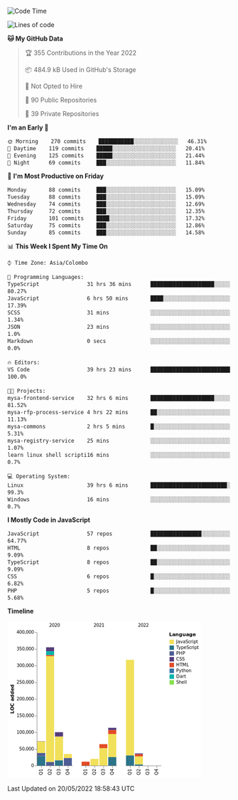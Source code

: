 
<!--START_SECTION:waka-->
![Code Time](http://img.shields.io/badge/Code%20Time-0%20secs-blue)

![Lines of code](https://img.shields.io/badge/From%20Hello%20World%20I%27ve%20Written-1%20Million%20lines%20of%20code-blue)

**🐱 My GitHub Data** 

> 🏆 355 Contributions in the Year 2022
 > 
> 📦 484.9 kB Used in GitHub's Storage 
 > 
> 🚫 Not Opted to Hire
 > 
> 📜 90 Public Repositories 
 > 
> 🔑 39 Private Repositories  
 > 
**I'm an Early 🐤** 

```text
🌞 Morning    270 commits    ███████████░░░░░░░░░░░░░░   46.31% 
🌆 Daytime    119 commits    █████░░░░░░░░░░░░░░░░░░░░   20.41% 
🌃 Evening    125 commits    █████░░░░░░░░░░░░░░░░░░░░   21.44% 
🌙 Night      69 commits     ███░░░░░░░░░░░░░░░░░░░░░░   11.84%

```
📅 **I'm Most Productive on Friday** 

```text
Monday       88 commits     ███░░░░░░░░░░░░░░░░░░░░░░   15.09% 
Tuesday      88 commits     ███░░░░░░░░░░░░░░░░░░░░░░   15.09% 
Wednesday    74 commits     ███░░░░░░░░░░░░░░░░░░░░░░   12.69% 
Thursday     72 commits     ███░░░░░░░░░░░░░░░░░░░░░░   12.35% 
Friday       101 commits    ████░░░░░░░░░░░░░░░░░░░░░   17.32% 
Saturday     75 commits     ███░░░░░░░░░░░░░░░░░░░░░░   12.86% 
Sunday       85 commits     ███░░░░░░░░░░░░░░░░░░░░░░   14.58%

```


📊 **This Week I Spent My Time On** 

```text
⌚︎ Time Zone: Asia/Colombo

💬 Programming Languages: 
TypeScript               31 hrs 36 mins      ████████████████████░░░░░   80.27% 
JavaScript               6 hrs 50 mins       ████░░░░░░░░░░░░░░░░░░░░░   17.39% 
SCSS                     31 mins             ░░░░░░░░░░░░░░░░░░░░░░░░░   1.34% 
JSON                     23 mins             ░░░░░░░░░░░░░░░░░░░░░░░░░   1.0% 
Markdown                 0 secs              ░░░░░░░░░░░░░░░░░░░░░░░░░   0.0%

🔥 Editors: 
VS Code                  39 hrs 23 mins      █████████████████████████   100.0%

🐱‍💻 Projects: 
mysa-frontend-service    32 hrs 6 mins       ████████████████████░░░░░   81.52% 
mysa-rfp-process-service 4 hrs 22 mins       ██░░░░░░░░░░░░░░░░░░░░░░░   11.13% 
mysa-commons             2 hrs 5 mins        █░░░░░░░░░░░░░░░░░░░░░░░░   5.31% 
mysa-registry-service    25 mins             ░░░░░░░░░░░░░░░░░░░░░░░░░   1.07% 
learn linux shell scripti16 mins             ░░░░░░░░░░░░░░░░░░░░░░░░░   0.7%

💻 Operating System: 
Linux                    39 hrs 6 mins       ████████████████████████░   99.3% 
Windows                  16 mins             ░░░░░░░░░░░░░░░░░░░░░░░░░   0.7%

```

**I Mostly Code in JavaScript** 

```text
JavaScript               57 repos            ████████████████░░░░░░░░░   64.77% 
HTML                     8 repos             ██░░░░░░░░░░░░░░░░░░░░░░░   9.09% 
TypeScript               8 repos             ██░░░░░░░░░░░░░░░░░░░░░░░   9.09% 
CSS                      6 repos             █░░░░░░░░░░░░░░░░░░░░░░░░   6.82% 
PHP                      5 repos             █░░░░░░░░░░░░░░░░░░░░░░░░   5.68%

```


**Timeline**

![Chart not found](https://raw.githubusercontent.com/ccweerasinghe1994/ccweerasinghe1994/master/charts/bar_graph.png) 


 Last Updated on 20/05/2022 18:58:43 UTC
<!--END_SECTION:waka-->
